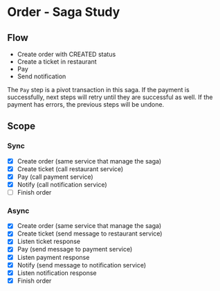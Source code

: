 # Order - Saga Study

## Flow
* Create order with CREATED status
* Create a ticket in restaurant
* Pay
* Send notification

The `Pay` step is a pivot transaction in this saga.
If the payment is successfully, next steps will retry until they are successful as well.
If the payment has errors, the previous steps will be undone.


## Scope

### Sync
- [x] Create order (same service that manage the saga)
- [x] Create ticket (call restaurant service)
- [x] Pay (call payment service)
- [x] Notify (call notification service)
- [ ] Finish order 

### Async
- [x] Create order (same service that manage the saga)
- [x] Create ticket (send message to restaurant service)
- [x] Listen ticket response
- [x] Pay (send message to payment service)
- [x] Listen payment response
- [x] Notify (send message to notification service)
- [x] Listen notification response
- [x] Finish order
